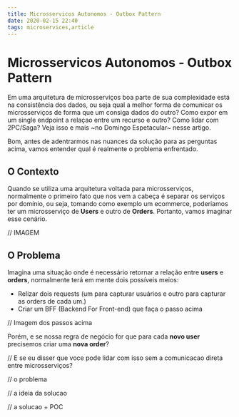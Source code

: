 ```yaml
---
title: Microsservicos Autonomos - Outbox Pattern
date: 2020-02-15 22:40
tags: microservices,article
---
```


# Microsservicos Autonomos - Outbox Pattern

Em uma arquitetura de microsserviços boa parte de sua complexidade está na consistência dos dados, ou seja qual a melhor forma
de comunicar os microsserviços de forma que um consiga dados do outro? Como expor em um single endpoint a relaçao entre um recurso e outro?
Como lidar com 2PC/Saga? Veja isso e mais ~no Domingo Espetacular~ nesse artigo.

Bom, antes de adentrarmos nas nuances da solução para as perguntas acima, vamos entender qual é realmente o problema enfrentado.

## O Contexto

Quando se utiliza uma arquitetura voltada para microsserviços, normalmente o primeiro fato que nos vem a cabeça é separar os serviços por domínio,
ou seja, tomando como exemplo um ecommerce, poderiamos ter um microsserviço de **Users** e outro de **Orders**. Portanto, vamos imaginar esse cenário.

// IMAGEM
## O Problema

Imagina uma situação onde é necessário retornar a relação entre **users** e **orders**, normalmente terá em mente dois possíveis meios:
- Relizar dois requests (um para capturar usuários e outro para capturar as orders de cada um.)
- Criar um BFF (Backend For Front-end) que faça o passo acima

// Imagem dos passos acima

Porém, e se nossa regra de negócio for que para cada **novo user** precisemos criar uma **nova order**?

// E se eu disser que voce pode lidar com isso sem a comunicacao direta entre microsserviços?

// o problema

// a ideia da solucao

// a solucao + POC
